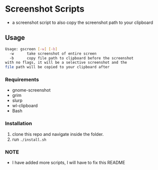# Screenshot Scripts
- a screenshot script to also copy the screenshot path to your clipboard

## Usage

```bash
Usage: gscreen [-w] [-b]
  -w      take screenshot of entire screen
  -b      copy file path to clipboard before the screenshot
with no flags, it will be a selective screenshot and the
file path will be copied to your clipboard after
```

### Requirements
- gnome-screenshot
- grim
- slurp
- wl-clipboard
- Bash

### Installation
1. clone this repo and navigate inside the folder.
2. run `./install.sh`


### NOTE 
- I have added more scripts, I will have to fix this README
